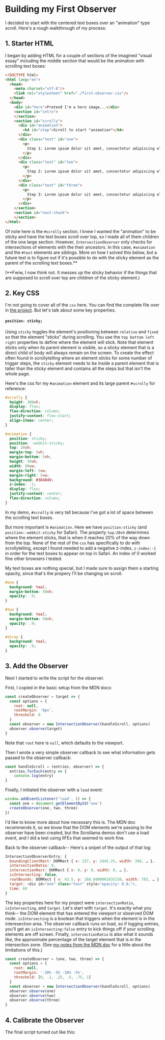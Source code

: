 # Building my First Observer

I decided to start with the centered text boxes over an "animation" type scroll. Here's a rough walkthrough of my process:

## 1. Starter HTML

I began by adding HTML for a couple of sections of the imagined "visual essay" including the middle section that would be the animation with scrolling text boxes:

```html
<!DOCTYPE html>
<html lang="en">
  <head>
    <meta charset="utf-8"/>
    <link rel="stylesheet" href="./first-observer.css"/>
  </head>
  <body>
    <div id="hero">Pretend I'm a hero image...</div>
    <section id="intro">
    </section>
    <section id="scrolly">
      <div id="animation">
        <h4 id="step">Scroll to start "animation"</h4>
      </div>
      <div class="text" id="one">
        <p>
          Step 1: Lorem ipsum dolor sit amet, consectetur adipiscing elit, sed do eiusmod tempor incididunt ut labore et dolore magna aliqua. Ut enim ad minim veniam, quis nostrud exercitation ullamco laboris nisi ut aliquip ex ea commodo consequat. Duis aute irure dolor in reprehenderit in voluptate velit esse cillum dolore eu fugiat nulla pariatur. Excepteur sint occaecat cupidatat non proident, sunt in culpa qui officia deserunt mollit anim id est laborum.
        </p>
      </div>
      <div class="text" id="two">
        <p>
          Step 2: Lorem ipsum dolor sit amet, consectetur adipiscing elit, sed do eiusmod tempor incididunt ut labore et dolore magna aliqua. Ut enim ad minim veniam, quis nostrud exercitation ullamco laboris nisi ut aliquip ex ea commodo consequat. Duis aute irure dolor in reprehenderit in voluptate velit esse cillum dolore eu fugiat nulla pariatur. Excepteur sint occaecat cupidatat non proident, sunt in culpa qui officia deserunt mollit anim id est laborum.
        </p>
      </div>
      <div class="text" id="three">
        <p>
          Step 3: Lorem ipsum dolor sit amet, consectetur adipiscing elit, sed do eiusmod tempor incididunt ut labore et dolore magna aliqua. Ut enim ad minim veniam, quis nostrud exercitation ullamco laboris nisi ut aliquip ex ea commodo consequat. Duis aute irure dolor in reprehenderit in voluptate velit esse cillum dolore eu fugiat nulla pariatur. Excepteur sint occaecat cupidatat non proident, sunt in culpa qui officia deserunt mollit anim id est laborum.
        </p>
      </div>
    </section>
    <section id="next-chunk">
    </section>
</html>
```

Of note here is the `#scrolly` section. I knew I wanted the "animation" to be sticky and have the text boxes scroll over top, so I made all of them children of the one large section. However, `IntersectionObserver` only checks for intersections of elements with the their ancestors. In this case, `#animation` and the `#text` elements are siblings. More on how I solved this below, but a future test is to figure out if it's possible to do with the sticky element as the parent of the scrolling text boxes.**

(**Fwiw, I now think not. It messes up the sticky behavior if the things that are supposed to scroll over top are children of the sticky element.)

## 2. Key CSS

I'm not going to cover all of the `css` here. You can find the complete file over in [the project](./vanilla-js/first-observer/first-observer.css). But let's talk about some key properties.

#### `position: sticky;`

Using `sticky` toggles the element's positioning between `relative` and `fixed` so that the element "sticks" during scrolling. You use the `top bottom left right` properties to define where the element will stick. Note that element sticks only when its parent element is visible, so a sticky element that is a direct child of body will always remain on the screen. To create the effect often found in scrollytelling where an element sticks for some number of trigger steps, the `sticky` element needs to be inside a parent element that is taller than the sticky element and contains all the steps but that isn't the whole page.

Here's the css for my `#animation` element and its large parent `#scrolly` for reference:
```css
#scrolly {
  height: 300vh;
  display: flex;
  flex-direction: column;
  justify-content: flex-start;
  align-items: center;
}

#animation {
  position: sticky;
  position: -webkit-sticky;
  top: 20vh;
  margin-top: 5vh;
  margin-bottom: 5vh;
  height: 50vh;
  width: 90vw;
  margin-left: 5vw;
  margin-right: 5vw;
  background: #3D4849;
  z-index: -1;
  display: flex;
  justify-content: center;
  flex-direction: column;
}
```
In my demo, `#scrolly` is very tall because I've got a lot of space between the scrolling text boxes.

But more important is `#animation`. Here we have `position:sticky` (and `position:-webkit-sticky` for Safari). The property `top:20vh` determines where the element sticks, that is when it reaches 20% of the way down from the top. None of the rest of the `css` has specifically to do with scrollytelling, except I found needed to add a negative z-index, `z-index:-1` in order for the text boxes to appear on top in Safari. An index of 0 worked fine other browsers I tested.

My text boxes are nothing special, but I made sure to assign them a starting opacity, since that's the propery I'll be changing on scroll.

```css
#one {
  background: teal;
  margin-bottom: 50vh;
  opacity: .9;
}

#two {
  background: teal;
  margin-bottom: 50vh;
  opacity: .9;
}

#three {
  background: teal;
  opacity: .9;
}
```

## 3. Add the Observer

Next I started to write the script for the observer.

First, I copied in the basic setup from the MDN docs:
```js
const createObserver = target => {
  const options = {
    root: null,
    rootMargin: '0px',
    threshold: 0
  }
  const observer = new IntersectionObserver(handleScroll, options)
  observer.observe(target)
}
```
Note that `root` here is `null`, which defaults to the viewport.

Then I wrote a very simple observer callback to see what information gets passed to the observer callback:
```js
const handleScroll = (entries, observer) => {
  entries.forEach(entry => {
    console.log(entry)
}
```
Finally, I initiated the observer with a `load` event:
```js
window.addEventListener('load', () => {
  const one = document.getElementById('one')
  createObserver(one, two, three)
})
```
I'd like to know more about how necessary this is. The MDN doc recommends it, so we know that the DOM elements we're passing to the observer have been created, but the Scrollama demos don't use a load event, and I did a test using IIFEs that seemed to work fine.

Back to the observer callback-- Here's a snipet of the output of that log:
```js
IntersectionObserverEntry: {
  boundingClientRect: DOMRect { x: 237, y: 2445.25, width: 398, … },
  intersectionRatio: 0,
  intersectionRect: DOMRect { x: 0, y: 0, width: 0, … },
  isIntersecting: false,
  rootBounds: DOMRect { x: 43.5, y: 268.6000061035156, width: 783, … },
  target: <div id="one" class="text" style="opacity: 0.9;">,
  time: 60
}
```
The key properties here for my project were `intersectionRatio`, `isIntersecting`, and `target`. Let's start with `target`. It's exactly what you think-- the DOM element that has entered the viewport or observed DOM node. `isIntersecting` is a boolean that triggers when the element is in the interesection area. The observer callback runs on load, so if logging entries, you'll get an `isIntersecting:false` entry to kick things off if your scrolling elements are off screen. Finally, `intersectionRatio` is also what it sounds like, the approximate percentage of the target element that is in the intersection zone. (See [my notes from the MDN doc](./IntersectionObserver.md) for a little about the limitations of this.)

```js
const createObserver = (one, two, three) => {
  const options = {
    root: null,
    rootMargin: '-20% -5% -30% -5%',
    threshold: [0, .1, .25, .5, .75, 1]
  }
  const observer = new IntersectionObserver(handleScroll, options)
  observer.observe(one)
  observer.observe(two)
  observer.observe(three)
}
```

## 4. Calibrate the Observer

The final script turned out like this:
